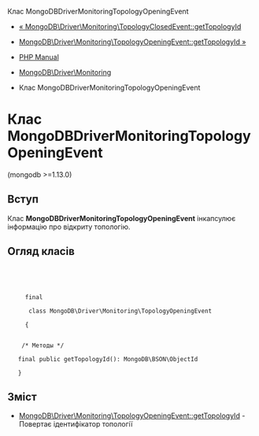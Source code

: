 Клас MongoDBDriverMonitoringTopologyOpeningEvent

-   [« MongoDB\\Driver\\Monitoring\\TopologyClosedEvent::getTopologyId](mongodb-driver-monitoring-topologyclosedevent.gettopologyid.html)
    
-   [MongoDB\\Driver\\Monitoring\\TopologyOpeningEvent::getTopologyId »](mongodb-driver-monitoring-topologyopeningevent.gettopologyid.html)
    
-   [PHP Manual](index.html)
    
-   [MongoDB\\Driver\\Monitoring](mongodb.monitoring.html)
    
-   Клас MongoDBDriverMonitoringTopologyOpeningEvent
    

# Клас MongoDBDriverMonitoringTopologyOpeningEvent

(mongodb >=1.13.0)

## Вступ

Клас **MongoDBDriverMonitoringTopologyOpeningEvent** інкапсулює інформацію про відкриту топологію.

## Огляд класів

```classsynopsis


    
    
     final
     
      class MongoDB\Driver\Monitoring\TopologyOpeningEvent
     
     {
    

    /* Методы */
    
   final public getTopologyId(): MongoDB\BSON\ObjectId

   }
```

## Зміст

-   [MongoDB\\Driver\\Monitoring\\TopologyOpeningEvent::getTopologyId](mongodb-driver-monitoring-topologyopeningevent.gettopologyid.html) - Повертає ідентифікатор топології
